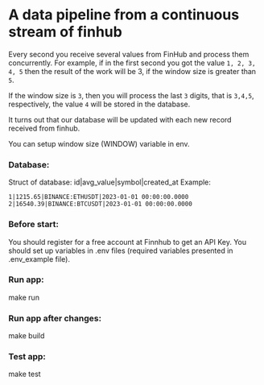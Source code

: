 # A data pipeline from a continuous stream of finhub

Every second you receive several values from FinHub and process them concurrently. For example, if in the first second you got the value `1, 2, 3, 4, 5` then the result of the work will be 3, if the window size is greater than `5`.

If the window size is `3`, then you will process the last `3` digits, that is `3,4,5`, respectively, the value `4` will be stored in the database. 

It turns out that our database will be updated with each new record received from finhub.

You can setup window size (WINDOW) variable in env.

### Database:

Struct of database:
id|avg_value|symbol|created_at
Example:
```
1|1215.65|BINANCE:ETHUSDT|2023-01-01 00:00:00.0000
2|16540.39|BINANCE:BTCUSDT|2023-01-01 00:00:00.0000
```

### Before start:

You should register for a free account at Finnhub to get an API Key.
You should set up variables in .env files (required variables presented in .env_example file). 

### Run app: 

make run

### Run app after changes:

make build

### Test app: 

make test
